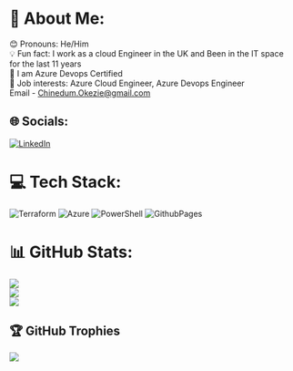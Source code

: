 # 💫 About Me:
😊 Pronouns: He/Him <br>💡 Fun fact: I work as a cloud Engineer in the UK and Been in the IT space for the last 11 years<br>🌱 I am Azure Devops Certified <br>💼 Job interests: Azure Cloud Engineer, Azure Devops Engineer<br>Email - Chinedum.Okezie@gmail.com<br>


## 🌐 Socials:
[![LinkedIn](https://img.shields.io/badge/LinkedIn-%230077B5.svg?logo=linkedin&logoColor=white)](https://linkedin.com/in/chinedum-okezie) 

# 💻 Tech Stack:
![Terraform](https://img.shields.io/badge/terraform-%235835CC.svg?style=for-the-badge&logo=terraform&logoColor=white) ![Azure](https://img.shields.io/badge/azure-%230072C6.svg?style=for-the-badge&logo=microsoftazure&logoColor=white) ![PowerShell](https://img.shields.io/badge/PowerShell-%235391FE.svg?style=for-the-badge&logo=powershell&logoColor=white) ![GithubPages](https://img.shields.io/badge/github%20pages-121013?style=for-the-badge&logo=github&logoColor=white)
# 📊 GitHub Stats:
![](https://github-readme-stats.vercel.app/api?username=Kazie7&theme=dark&hide_border=false&include_all_commits=false&count_private=false)<br/>
![](https://github-readme-streak-stats.herokuapp.com/?user=Kazie7&theme=dark&hide_border=false)<br/>
![](https://github-readme-stats.vercel.app/api/top-langs/?username=Kazie7&theme=dark&hide_border=false&include_all_commits=false&count_private=false&layout=compact)

## 🏆 GitHub Trophies
![](https://github-profile-trophy.vercel.app/?username=Kazie7&theme=flat&no-frame=true&no-bg=false&margin-w=4)

<!-- Proudly created with GPRM ( https://gprm.itsvg.in ) -->

